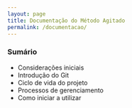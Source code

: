 ```yaml
---
layout: page
title: Documentação do Método Agitado
permalink: /documentacao/
---
```


### Sumário

* Considerações iniciais
* Introdução do Git
* Ciclo de vida do projeto
* Processos de gerenciamento
* Como iniciar a utilizar

